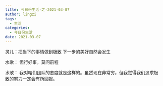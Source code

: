 ```yaml
---
title: 今日份生活-之-2021-03-07
author: lingzi
tags:
  - 生活
categories:
  - 今日份生活
date: 2021-03-07
---
```


灵儿：把当下的事情做到极致 下一步的美好自然会发生

水歌： 但行好事，莫问前程

水歌： 我对咱们团队的态度就是这样的。虽然现在非常穷，但我觉得我们追求极致的努力一定会有所回报。
